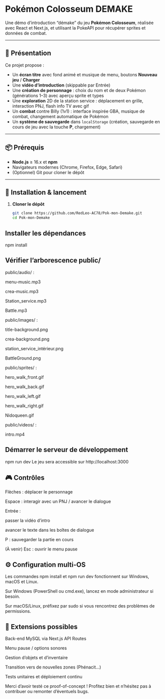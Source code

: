 # Pokémon Colosseum DEMAKE

Une démo d’introduction “démake” du jeu **Pokémon Colosseum**, réalisée avec React et Next.js, et utilisant la PokeAPI pour récupérer sprites et données de combat.

---

## 🚀 Présentation

Ce projet propose :

- Un **écran titre** avec fond animé et musique de menu, boutons **Nouveau jeu** / **Charger**
- Une **vidéo d’introduction** (skippable par Entrée)
- Une **création de personnage** : choix du nom et de deux Pokémon (générations 1–3) avec aperçu sprite et types
- Une **exploration** 2D de la station service : déplacement en grille, interaction PNJ, flash info TV avec gif
- Un **combat** contre Billy (1v1) : interface inspirée GBA, musique de combat, changement automatique de Pokémon
- Un **système de sauvegarde** dans `localStorage` (création, sauvegarde en cours de jeu avec la touche **P**, chargement)

---

## 📦 Prérequis

- **Node.js** ≥ 16.x et **npm**  
- Navigateurs modernes (Chrome, Firefox, Edge, Safari)  
- (Optionnel) Git pour cloner le dépôt  

---

## 🔧 Installation & lancement

1. **Cloner le dépôt**  
   ```bash
   git clone https://github.com/RedLeo-AC78/Pok-mon-Demake.git
   cd Pok-mon-Demake

## Installer les dépendances

npm install

## Vérifier l’arborescence public/

public/audio/ :

menu-music.mp3

crea-music.mp3

Station_service.mp3

Battle.mp3

public/images/ :

title-background.png

crea-background.png

station_service_intérieur.png

BattleGround.png

public/sprites/ :

hero_walk_front.gif

hero_walk_back.gif

hero_walk_left.gif

hero_walk_right.gif

Nidoqueen.gif

public/videos/ :

intro.mp4


## Démarrer le serveur de développement

npm run dev
Le jeu sera accessible sur http://localhost:3000

## 🎮 Contrôles
Flèches : déplacer le personnage

Espace : interagir avec un PNJ / avancer le dialogue

Entrée :

passer la vidéo d’intro

avancer le texte dans les boîtes de dialogue

P : sauvegarder la partie en cours

(À venir) Esc : ouvrir le menu pause

## ⚙️ Configuration multi-OS
Les commandes npm install et npm run dev fonctionnent sur Windows, macOS et Linux.

Sur Windows (PowerShell ou cmd.exe), lancez en mode administrateur si besoin.

Sur macOS/Linux, préfixez par sudo si vous rencontrez des problèmes de permissions.


## 🚀 Extensions possibles
Back-end MySQL via Next.js API Routes

Menu pause / options sonores

Gestion d’objets et d’inventaire

Transition vers de nouvelles zones (Phénacit…)

Tests unitaires et déploiement continu

Merci d’avoir testé ce proof-of-concept !
Profitez bien et n’hésitez pas à contribuer ou remonter d’éventuels bugs.
